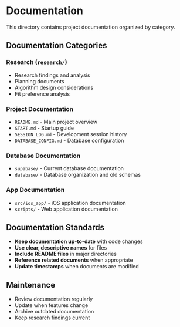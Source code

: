 # Documentation

This directory contains project documentation organized by category.

## Documentation Categories

### **Research** (`research/`)
- Research findings and analysis
- Planning documents
- Algorithm design considerations
- Fit preference analysis

### **Project Documentation**
- `README.md` - Main project overview
- `START.md` - Startup guide
- `SESSION_LOG.md` - Development session history
- `DATABASE_CONFIG.md` - Database configuration

### **Database Documentation**
- `supabase/` - Current database documentation
- `database/` - Database organization and old schemas

### **App Documentation**
- `src/ios_app/` - iOS application documentation
- `scripts/` - Web application documentation

## Documentation Standards

- **Keep documentation up-to-date** with code changes
- **Use clear, descriptive names** for files
- **Include README files** in major directories
- **Reference related documents** when appropriate
- **Update timestamps** when documents are modified

## Maintenance

- Review documentation regularly
- Update when features change
- Archive outdated documentation
- Keep research findings current 